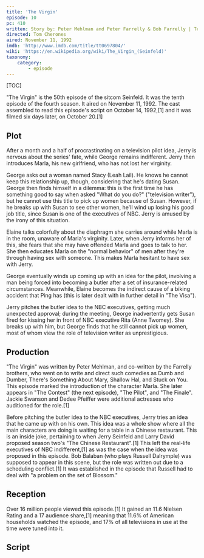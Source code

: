 ```yaml
---
title: 'The Virgin'
episode: 10
pc: 410         
written: Story by: Peter Mehlman and Peter Farrelly & Bob Farrelly | Teleplay by: Peter Mehlman
directed: Tom Cherones
aired: November 11, 1992
imdb: 'http://www.imdb.com/title/tt0697804/'
wiki: 'https://en.wikipedia.org/wiki/The_Virgin_(Seinfeld)'
taxonomy:
    category:
        - episode
---
```


[TOC]

"The Virgin" is the 50th episode of the sitcom Seinfeld. It was the tenth episode of the fourth season. It aired on November 11, 1992. The cast assembled to read this episode's script on October 14, 1992,[1] and it was filmed six days later, on October 20.[1]

## Plot

After a month and a half of procrastinating on a television pilot idea, Jerry is nervous about the series' fate, while George remains indifferent. Jerry then introduces Marla, his new girlfriend, who has not lost her virginity.

George asks out a woman named Stacy (Leah Lail). He knows he cannot keep this relationship up, though, considering that he's dating Susan. George then finds himself in a dilemma: this is the first time he has something good to say when asked "What do you do?" ("television writer"), but he cannot use this title to pick up women because of Susan. However, if he breaks up with Susan to see other women, he'll wind up losing his good job title, since Susan is one of the executives of NBC. Jerry is amused by the irony of this situation.

Elaine talks colorfully about the diaphragm she carries around while Marla is in the room, unaware of Marla's virginity. Later, when Jerry informs her of this, she fears that she may have offended Marla and goes to talk to her. She then educates Marla on the "normal behavior" of men after they're through having sex with someone. This makes Marla hesitant to have sex with Jerry.

George eventually winds up coming up with an idea for the pilot, involving a man being forced into becoming a butler after a set of insurance-related circumstances. Meanwhile, Elaine becomes the indirect cause of a biking accident that Ping has (this is later dealt with in further detail in "The Visa").

Jerry pitches the butler idea to the NBC executives, getting much unexpected approval; during the meeting, George inadvertently gets Susan fired for kissing her in front of NBC executive Rita (Anne Twomey). She breaks up with him, but George finds that he still cannot pick up women, most of whom view the role of television writer as unprestigious.

## Production

"The Virgin" was written by Peter Mehlman, and co-written by the Farrelly brothers, who went on to write and direct such comedies as Dumb and Dumber, There's Something About Mary, Shallow Hal, and Stuck on You. This episode marked the introduction of the character Marla. She later appears in "The Contest" (the next episode), "The Pilot", and "The Finale". Jackie Swanson and Dedee Pfeiffer were additional actresses who auditioned for the role.[1]

Before pitching the butler idea to the NBC executives, Jerry tries an idea that he came up with on his own. This idea was a whole show where all the main characters are doing is waiting for a table in a Chinese restaurant. This is an inside joke, pertaining to when Jerry Seinfeld and Larry David proposed season two's "The Chinese Restaurant".[1] This left the real-life executives of NBC indifferent,[1] as was the case when the idea was proposed in this episode. Bob Balaban (who plays Russell Dalrymple) was supposed to appear in this scene, but the role was written out due to a scheduling conflict.[1] It was established in the episode that Russell had to deal with "a problem on the set of Blossom."

## Reception

Over 16 million people viewed this episode.[1] It gained an 11.6 Nielsen Rating and a 17 audience share,[1] meaning that 11.6% of American households watched the episode, and 17% of all televisions in use at the time were tuned into it.

## Script
